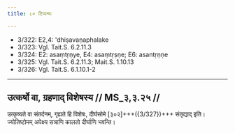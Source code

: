 ```yaml
---
title: ८० टिप्पन्यः

---
```

- 3/322: E2,4: 'dhiṣavaṇaphalake
- 3/323: Vgl. Tait.S. 6.2.11.3
- 3/324: E2: asaṃtṛṇye, E4: asaṃtṛṣṇe; E6: asantṛṇṇe
- 3/325: Vgl. Tait.S. 6.2.11.3; Mait.S. 1.10.13
- 3/326: Vgl. Tait.S. 6.1.10.1-2

____________________________________________


## उत्कर्षो वा, ग्रहणाद् विशेषस्य // MS_३,३.२५ //

उत्कृष्यते वा संतर्दनम्, गृह्यते हि विशेषः, दीर्घसोमे [३०२]+++({3/327})+++ संतृद्याद् इति। ज्योतिष्टोमम् अपेक्ष्य सत्राणि कालतो दीर्घाणि भवन्ति।
